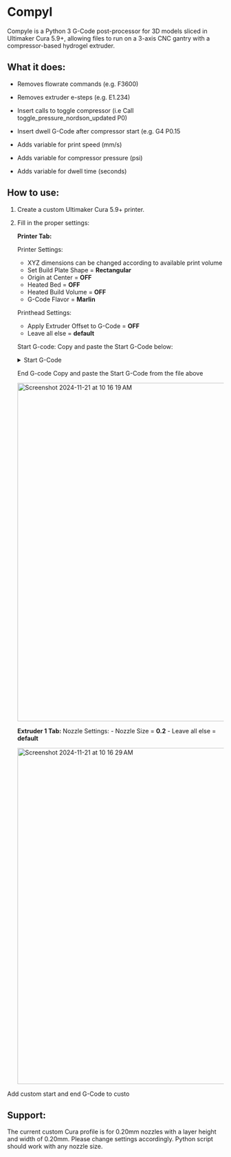 # Compyl

Compyle is a Python 3 G-Code post-processor for 3D models sliced in Ultimaker Cura 5.9+, allowing files to run on a 3-axis CNC gantry with a compressor-based hydrogel extruder.

## What it does:

  - Removes flowrate commands (e.g. F3600)
  - Removes extruder e-steps (e.g. E1.234)
    
  - Insert calls to toggle compressor (i.e Call toggle_pressure_nordson_updated P0)
  - Insert dwell G-Code after compressor start (e.g. G4 P0.15
  
  - Adds variable for print speed (mm/s)
  - Adds variable for compressor pressure (psi)
  - Adds variable for dwell time (seconds)

## How to use:

  1. Create a custom Ultimaker Cura 5.9+ printer.
  2. Fill in the proper settings:

     **Printer Tab:**
     
     Printer Settings:

       - XYZ dimensions can be changed according to available print volume
       - Set Build Plate Shape = **Rectangular**
       - Origin at Center = **OFF**
       - Heated Bed = **OFF**
       - Heated Build Volume = **OFF**
       - G-Code Flavor = **Marlin**
     
     Printhead Settings:
       
       - Apply Extruder Offset to G-Code = **OFF**
       - Leave all else = **default**
     
     Start G-code:
         Copy and paste the Start G-Code below:

     <details>
          <summary>Start G-Code</summary>
       
          DVAR $hFile
          DVAR $cCheck
          DVAR $press
          DVAR $length
          DVAR $lame
          DVAR $comport
          DVAR $vacpress
          DVAR $FORLOOP
          DVAR $OUTER
          DVAR $Xnow
          DVAR $Ynow
          DVAR $Znow
          DVAR $Cnow
          DVAR $Bnow
          DVAR $Anow
          DVAR $Var1
          DVAR $Var2
          DVAR $Var3
          DVAR $Var4
          DVAR $Var5
          DVAR $Var6
          DVAR $Var7
          DVAR $Var8
          DVAR $Var9
          DVAR $Pos
          DVAR $Pre
          DVAR $alicatFiles[2]
          DVAR $nordsonFiles[2]
          
          
          
          $DO0.0=0
          $DO1.0=0
          $DO2.0=0
          $DO3.0=0
          
          Primary ;
          G65 F2000; accel speed mm/s^2
          G66 F2000;accel speed mm/s^2
          
          
          Call open_communication_nordson_updated P0 Q31
          G90 ;absolute
          G92 X0.000000 Y0.000000 ;set home
          ;Setting units to mm/s
          G76
          G1 F20.0
          Call set_pressure_nordson_updated P0 Q65.0
          
          ;Translater Call ID
  
     </details>
     

        End G-code
             Copy and paste the Start G-Code from the file above
     
     <img width="787" alt="Screenshot 2024-11-21 at 10 16 19 AM" src="https://github.com/user-attachments/assets/5edc7f02-27bd-4a8e-9b69-52c101404908">
     
     **Extruder 1 Tab:**
         Nozzle Settings:
             - Nozzle Size = **0.2**
             - Leave all else = **default**

     <img width="782" alt="Screenshot 2024-11-21 at 10 16 29 AM" src="https://github.com/user-attachments/assets/f62814e5-54a8-45d2-b93d-5d3cac7c1ba8">


  Add custom start and end G-Code to custo

  
  

## Support:

  The current custom Cura profile is for 0.20mm nozzles with a layer height and width of 0.20mm. Please change settings accordingly.
  Python script should work with any nozzle size.
